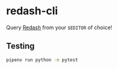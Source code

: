 # redash-cli

Query [Redash](https://redash.io) from your `$EDITOR` of choice!

## Testing

```bash
pipenv run python -m pytest
```
